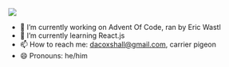 
<a href="https://github.com/anuraghazra/github-readme-stats">
  <img align="center" src="https://github-readme-stats.vercel.app/api/pin/?username=dcoxshall" />
</a>

- 🔭 I’m currently working on Advent Of Code, ran by Eric Wastl
- 🌱 I’m currently learning React.js
- 📫 How to reach me: dacoxshall@gmail.com, carrier pigeon
- 😄 Pronouns: he/him

